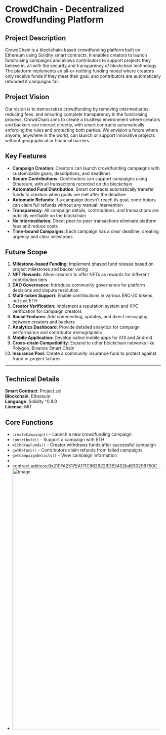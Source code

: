 # CrowdChain - Decentralized Crowdfunding Platform

## Project Description

CrowdChain is a blockchain-based crowdfunding platform built on Ethereum using Solidity smart contracts. It enables creators to launch fundraising campaigns and allows contributors to support projects they believe in, all with the security and transparency of blockchain technology. The platform implements an all-or-nothing funding model where creators only receive funds if they meet their goal, and contributors are automatically refunded if campaigns fail.

## Project Vision

Our vision is to democratize crowdfunding by removing intermediaries, reducing fees, and ensuring complete transparency in the fundraising process. CrowdChain aims to create a trustless environment where creators and backers can interact directly, with smart contracts automatically enforcing the rules and protecting both parties. We envision a future where anyone, anywhere in the world, can launch or support innovative projects without geographical or financial barriers.

## Key Features

- **Campaign Creation**: Creators can launch crowdfunding campaigns with customizable goals, descriptions, and deadlines
- **Secure Contributions**: Contributors can support campaigns using Ethereum, with all transactions recorded on the blockchain
- **Automated Fund Distribution**: Smart contracts automatically transfer funds to creators when goals are met after the deadline
- **Automatic Refunds**: If a campaign doesn't reach its goal, contributors can claim full refunds without any manual intervention
- **Transparency**: All campaign details, contributions, and transactions are publicly verifiable on the blockchain
- **No Intermediaries**: Direct peer-to-peer transactions eliminate platform fees and reduce costs
- **Time-bound Campaigns**: Each campaign has a clear deadline, creating urgency and clear milestones

## Future Scope

1. **Milestone-based Funding**: Implement phased fund release based on project milestones and backer voting
2. **NFT Rewards**: Allow creators to offer NFTs as rewards for different contribution tiers
3. **DAO Governance**: Introduce community governance for platform decisions and dispute resolution
4. **Multi-token Support**: Enable contributions in various ERC-20 tokens, not just ETH
5. **Creator Verification**: Implement a reputation system and KYC verification for campaign creators
6. **Social Features**: Add commenting, updates, and direct messaging between creators and backers
7. **Analytics Dashboard**: Provide detailed analytics for campaign performance and contributor demographics
8. **Mobile Application**: Develop native mobile apps for iOS and Android
9. **Cross-chain Compatibility**: Expand to other blockchain networks like Polygon, Binance Smart Chain
10. **Insurance Pool**: Create a community insurance fund to protect against fraud or project failures

---

## Technical Details

**Smart Contract**: Project.sol  
**Blockchain**: Ethereum  
**Language**: Solidity ^0.8.0  
**License**: MIT

## Core Functions

- `createCampaign()` - Launch a new crowdfunding campaign
- `contribute()` - Support a campaign with ETH
- `withdrawFunds()` - Creator withdraws funds after successful campaign
- `getRefund()` - Contributors claim refunds from failed campaigns
- `getCampaignDetails()` - View campaign information
- 
- contract address:0x210FA2517EA171C6628229DB2402bd830299750C
- <img width="1553" height="844" alt="image" src="https://github.com/user-attachments/assets/90e5582b-75e4-463b-8398-d34cf096d540" />
